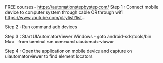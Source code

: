 FREE courses - https://automationstepbystep.com/
Step 1 : Connect mobile device to computer system
    through cable  OR  through wifi
https://www.youtube.com/playlist?list...

Step 2 : Run command adb devices

Step 3 : Start UIAutomatorViewer
    Windows - goto android-sdk/tools/bin
    Mac - from terminal run command uiautomatorviewer

Step 4 : Open the application on mobile device and capture on uiautomatorviewer to find element locators